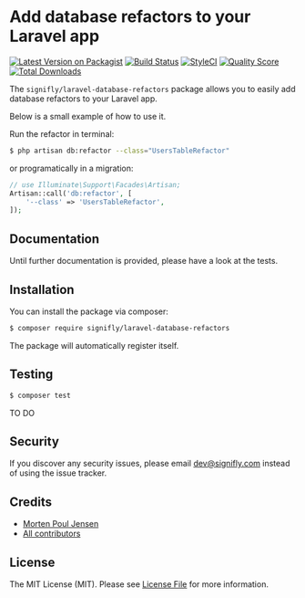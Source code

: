 # Add database refactors to your Laravel app

[![Latest Version on Packagist](https://img.shields.io/packagist/v/signifly/laravel-database-refactors.svg?style=flat-square)](https://packagist.org/packages/signifly/laravel-database-refactors)
[![Build Status](https://img.shields.io/travis/signifly/laravel-database-refactors/master.svg?style=flat-square)](https://travis-ci.org/signifly/laravel-database-refactors)
[![StyleCI](https://styleci.io/repos/133973365/shield?branch=master)](https://styleci.io/repos/133973365)
[![Quality Score](https://img.shields.io/scrutinizer/g/signifly/laravel-database-refactors.svg?style=flat-square)](https://scrutinizer-ci.com/g/signifly/laravel-database-refactors)
[![Total Downloads](https://img.shields.io/packagist/dt/signifly/laravel-database-refactors.svg?style=flat-square)](https://packagist.org/packages/signifly/laravel-database-refactors)

The `signifly/laravel-database-refactors` package allows you to easily add database refactors to your Laravel app.

Below is a small example of how to use it.

Run the refactor in terminal:

```bash
$ php artisan db:refactor --class="UsersTableRefactor"
```

or programatically in a migration:

```php
// use Illuminate\Support\Facades\Artisan;
Artisan::call('db:refactor', [
    '--class' => 'UsersTableRefactor',
]);
```

## Documentation
Until further documentation is provided, please have a look at the tests.

## Installation

You can install the package via composer:

```bash
$ composer require signifly/laravel-database-refactors
```

The package will automatically register itself.

## Testing

```bash
$ composer test
```

TO DO

## Security

If you discover any security issues, please email dev@signifly.com instead of using the issue tracker.

## Credits

- [Morten Poul Jensen](https://github.com/pactode)
- [All contributors](../../contributors)

## License

The MIT License (MIT). Please see [License File](LICENSE.md) for more information.
